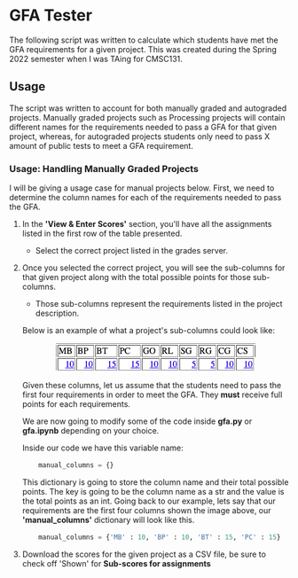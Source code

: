 # GFA Tester

The following script was written to calculate which students have met the GFA requirements for a given project. This was created during the Spring 2022 semester when I was TAing for CMSC131.

## Usage

The script was written to account for both manually graded and autograded projects. Manually graded projects such as Processing projects will contain different names for the requirements needed to pass a GFA for that given project, whereas, for autograded projects students only need to pass X amount of public tests to meet a GFA requirement.

### Usage: Handling Manually Graded Projects

I will be giving a usage case for manual projects below.  First, we need to determine the column names for each of the requirements needed to pass the GFA. 

1. In the **'View & Enter Scores'** section, you'll have all the assignments listed in the first row of the table presented.
    - Select the correct project listed in the grades server.
2. Once you selected the correct project, you will see the sub-columns for that given project along with the total possible points for those sub-columns.
    - Those sub-columns represent the requirements listed in the project description. 

    Below is an example of what a project's sub-columns could look like:

    <p align="center">
        <img src="img/columns.png" />
    </p>

    Given these columns, let us assume that the students need to pass the first four requirements in order to meet the GFA. They **must** receive full points for each requirements.

    We are now going to modify some of the code inside **gfa.py** or **gfa.ipynb** depending on your choice.

    Inside our code we have this variable name:

    ```python
        manual_columns = {}
    ```

    This dictionary is going to store the column name and their total possible points. The key is going to be the column name as a str and the value is the total points as an int. Going back to our example, lets say that our requirements are the first four columns shown the image above, our **'manual_columns'** dictionary will look like this.

    ```python
        manual_columns = {'MB' : 10, 'BP' : 10, 'BT' : 15, 'PC' : 15}
    ```
3. Download the scores for the given project as a CSV file, be sure to check off 'Shown' for **Sub-scores for assignments** 
